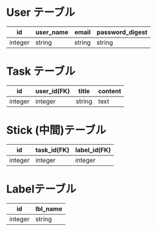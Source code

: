 # User テーブル

|  id  |  user_name  |  email  |  password_digest  |
| ---- | ---- | ---- | ---- |
|  integer  |  string  |  string  |  string  |


# Task テーブル

|  id  |  user_id(FK)  |  title  |  content  |
| ---- | ---- | ---- | ---- |
|  integer  |  integer  |  string  |  text  |


# Stick (中間)テーブル

|  id  |  task_id(FK)  |  label_id(FK)  |
| ---- | ---- | ---- |
|  integer  |  integer  |  integer  |


# Labelテーブル

|  id  |  lbl_name  |
| ---- | ---- |
|  integer  |  string  |